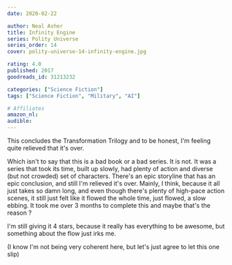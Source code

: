 ```yaml
---
date: 2020-02-22

author: Neal Asher
title: Infinity Engine
series: Polity Universe
series_order: 14
cover: polity-universe-14-infinity-engine.jpg

rating: 4.0
published: 2017
goodreads_id: 31213232

categories: ["Science Fiction"]
tags: ["Science Fiction", "Military", "AI"]

# Affiliates
amazon_nl: 
audible: 
---
```


This concludes the Transformation Trilogy and to be honest, I'm feeling quite relieved that it's over.

<!--more-->

Which isn't to say that this is a bad book or a bad series. It is not. It was a series that took its time, built up slowly, had plenty of action and diverse (but not crowded) set of characters. There's an epic storyline that has an epic conclusion, and still I'm relieved it's over.
Mainly, I think, because it all just takes so damn long, and even though there's plenty of high-pace action scenes, it still just felt like it flowed the whole time, just flowed, a slow ebbing. It took me over 3 months to complete this and maybe that's the reason ?

I'm still giving it 4 stars, because it really has everything to be awesome, but something about the flow just irks me.

(I know I'm not being very coherent here, but let's just agree to let this one slip)
